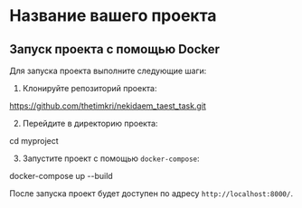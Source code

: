 # Название вашего проекта

## Запуск проекта с помощью Docker

Для запуска проекта выполните следующие шаги:

1. Клонируйте репозиторий проекта:

https://github.com/thetimkri/nekidaem_taest_task.git

2. Перейдите в директорию проекта:

cd myproject


3. Запустите проект с помощью `docker-compose`:

docker-compose up --build


После запуска проект будет доступен по адресу `http://localhost:8000/`.
